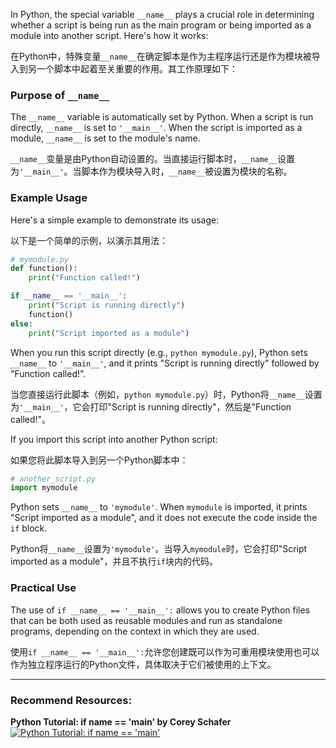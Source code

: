 In Python, the special variable `__name__` plays a crucial role in determining whether a script is being run as the main program or being imported as a module into another script. Here's how it works:

在Python中，特殊变量`__name__`在确定脚本是作为主程序运行还是作为模块被导入到另一个脚本中起着至关重要的作用。其工作原理如下：

### Purpose of `__name__`

The `__name__` variable is automatically set by Python. When a script is run directly, `__name__` is set to `'__main__'`. When the script is imported as a module, `__name__` is set to the module's name.

`__name__`变量是由Python自动设置的。当直接运行脚本时，`__name__`设置为`'__main__'`。当脚本作为模块导入时，`__name__`被设置为模块的名称。

### Example Usage

Here's a simple example to demonstrate its usage:

以下是一个简单的示例，以演示其用法：

```python
# mymodule.py
def function():
    print("Function called!")

if __name__ == '__main__':
    print("Script is running directly")
    function()
else:
    print("Script imported as a module")
```

When you run this script directly (e.g., `python mymodule.py`), Python sets `__name__` to `'__main__'`, and it prints "Script is running directly" followed by "Function called!".

当您直接运行此脚本（例如，`python mymodule.py`）时，Python将`__name__`设置为`'__main__'`，它会打印"Script is running directly"，然后是"Function called!"。

If you import this script into another Python script:

如果您将此脚本导入到另一个Python脚本中：

```python
# another_script.py
import mymodule
```

Python sets `__name__` to `'mymodule'`. When `mymodule` is imported, it prints "Script imported as a module", and it does not execute the code inside the `if` block.

Python将`__name__`设置为`'mymodule'`。当导入`mymodule`时，它会打印"Script imported as a module"，并且不执行`if`块内的代码。

### Practical Use

The use of `if __name__ == '__main__':` allows you to create Python files that can be both used as reusable modules and run as standalone programs, depending on the context in which they are used.

使用`if __name__ == '__main__':`允许您创建既可以作为可重用模块使用也可以作为独立程序运行的Python文件，具体取决于它们被使用的上下文。

------

### Recommend Resources:
**Python Tutorial: if __name__ == '__main__' by Corey Schafer**
[![Python Tutorial: if __name__ == '__main__'](https://img.youtube.com/vi/sugvnHA7ElY/maxresdefault.jpg)](https://youtu.be/sugvnHA7ElY)




